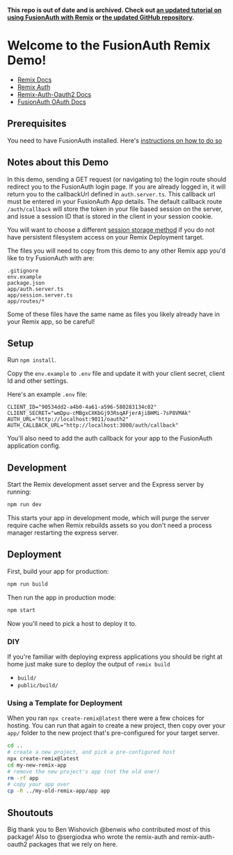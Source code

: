 **This repo is out of date and is archived. Check out [an updated tutorial on using FusionAuth with Remix](https://fusionauth.io/docs/quickstarts/quickstart-javascript-remix-web) or [the updated GitHub repository](https://github.com/FusionAuth/fusionauth-quickstart-javascript-remix-web).**


# Welcome to the FusionAuth Remix Demo!

- [Remix Docs](https://remix.run/docs)
- [Remix Auth](https://github.com/sergiodxa/remix-auth)
- [Remix-Auth-Oauth2 Docs](https://github.com/sergiodxa/remix-auth-oauth2)
- [FusionAuth OAuth Docs](https://fusionauth.io/docs/v1/tech/oauth/endpoints)

## Prerequisites

You need to have FusionAuth installed. Here's [instructions on how to do so](https://fusionauth.io/docs/v1/tech/installation-guide/)

## Notes about this Demo

In this demo, sending a GET request (or navigating to) the login route should redirect you to the FusionAuth login page. If you are already logged in, it will return you to the callbackUrl defined in `auth.server.ts`. This callback url must be entered in your FusionAuth App details. The default callback route `/auth/callback` will store the token in your file based session on the server, and issue a session ID that is stored in the client in your session cookie.

You will want to choose a different [session storage method](https://remix.run/docs/en/v1/api/remix#sessions) if you do not have persistent filesystem access on your Remix Deployment target.

The files you will need to copy from this demo to any other Remix app you'd like to try FusionAuth with are:

```
.gitignore
env.example
package.json
app/auth.server.ts
app/session.server.ts
app/routes/*
```

Some of these files have the same name as files you likely already have in your Remix app, so be careful!


## Setup

Run `npm install`.

Copy the `env.example` to `.env` file and update it with your client secret, client Id and other settings.

Here's an example `.env` file:

```
CLIENT_ID="90534dd2-a4b0-4a61-a596-580283134c02"
CLIENT_SECRET="wmDpu-cMBgxCXKbGj93RsqAFjerAjiBHMi-7sP8VMAk"
AUTH_URL="http://localhost:9011/oauth2"
AUTH_CALLBACK_URL="http://localhost:3000/auth/callback"
```

You'll also need to add the auth callback for your app to the FusionAuth application config.

## Development

Start the Remix development asset server and the Express server by running:

```sh
npm run dev
```

This starts your app in development mode, which will purge the server require cache when Remix rebuilds assets so you don't need a process manager restarting the express server.

## Deployment

First, build your app for production:

```sh
npm run build
```

Then run the app in production mode:

```sh
npm start
```

Now you'll need to pick a host to deploy it to.

### DIY

If you're familiar with deploying express applications you should be right at home just make sure to deploy the output of `remix build`

- `build/`
- `public/build/`

### Using a Template for Deployment

When you ran `npx create-remix@latest` there were a few choices for hosting. You can run that again to create a new project, then copy over your `app/` folder to the new project that's pre-configured for your target server.

```sh
cd ..
# create a new project, and pick a pre-configured host
npx create-remix@latest
cd my-new-remix-app
# remove the new project's app (not the old one!)
rm -rf app
# copy your app over
cp -R ../my-old-remix-app/app app
```

## Shoutouts

Big thank you to Ben Wishovich @benwis who contributed most of this package! Also to @sergiodxa who wrote the remix-auth and remix-auth-oauth2 packages that we rely on here.
